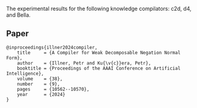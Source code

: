 The experimental results for the following knowledge compilators: c2d, d4, and Bella.

## Paper

    @inproceedings{illner2024compiler,
        title     = {A Compiler for Weak Decomposable Negation Normal Form},
        author    = {Illner, Petr and Ku{\v{c}}era, Petr},
        booktitle = {Proceedings of the AAAI Conference on Artificial Intelligence},
        volume    = {38},
        number    = {9},
        pages     = {10562--10570},
        year      = {2024}
    }
    
